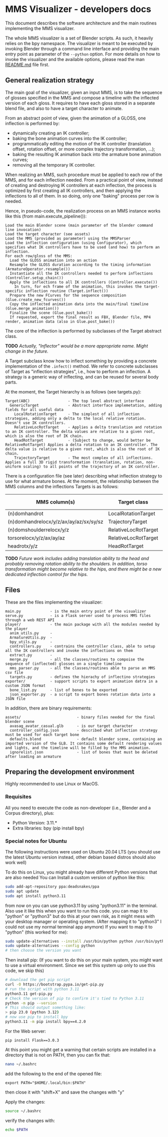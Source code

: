 # MMS Visualizer - developers docs

This document describes the software architecture and the main routines implementing the MMS visualizer.

The whole MMS visualizer is a set of Blender scripts. As such, it heavily relies on the bpy namespace.
The visualizer is meant to be executed by invoking Blender through a command line interface and providing the main entry point as parameter of the `--python` option.
For more details on how to invoke the visualizer and the available options, please read the man [README.md](../README.md) file first.

## General realization strategy

The main goal of the visualizer, given an input MMS, is to take the sequence of glosses specified in the MMS and compose a timeline with the inflected version of each gloss.
It requires to have each gloss stored in a separate blend file, and also to have a target character to animate.

From an abstract point of view, given the animation of a GLOSS, one inflection is performed by:

* dynamically creating an IK controller;
* baking the bone animation curves into the IK controller;
* programmatically editing the motion of the IK controller (translation offset, rotation offset, or more complex trajectory transformation, ...);
* baking the resulting IK animation back into the armature bone animation curves;
* removing all the temporary IK controller.

When realizing an MMS, such procedure must be applied to each row of the MMS, and for each inflection needed.
From a practical point of view, instead of creating and destroying IK controllers at each inflection, the process is optimized by first creating all IK controllers, and then applying the inflections to all of them.
In so doing, only one "baking" process per row is needed. 

Hence, in pseudo-code, the realization process on an MMS instance works like this (from main.execute_pipeline()):

```
Load the main Blender scene (main parameter of the blender command line invocation)
Load the target character (see assets)
Load the MMS (provided as parameter) using the MMSParser
Load the inflection configuration (using Configurator), which specifies what IK controllers have to be used (and how) to perform an inflection.
For each row/gloss of the MMS:
  Load the GLOSS animation into an action
  Resample the GLOSS duration according to the timing information (ArmatureOperator.resample())
  Instantiate all the IK controllers needed to perform inflections (Controller.setup_chain())
  Apply the inflections to all IK controllers (Controller.execute())
    In turn, for ech frame of the animation, this invokes the target-specific inflection routine (Target.inflect()) 
  Prepare the new FCurves for the sequence composition (Glue.create_new_fcurves())
  Copy the inflected animation data into the main/final timeline (Glue.merge_animation())
  Finalize the scene (Glue.post_bake())
  If requested, export the final result as FBX, Blender file, MP4 render, animation data (also in Glue.post_bake())  
```

The core of the inflection is performed by subclasses of the Target abstract class.

**TODO** _Actually, "Inflector" would be a more appropriate name. Might change in the future._

A Target subclass know how to inflect something by providing a concrete implementation of the `.infect()` method.
We refer to concrete subclasses of Target as "inflection strategies", i.e., how to perform an inflection. A strategy is a generic way of inflecting, and can be reused for several body parts.

At the moment, the Target hierarchy is as follows (see targets.py):

```
Target(ABC)                 - The top level abstract interface
  GenericTarget             - Abstract interface implemetation, adding fields for all useful data
    LocalRotationTarget     - The simplest of all inflection strategies, adding only a delta to the local relative rotation. Doesn't use IK controllers.
    RelativeLocRotTarget    - Applies a delta translation and rotation to an IK controller. The delta values are relative to a given root, which is also the root of IK chain.
    HeadRotTarget           - (Subject to change, would better be RelativeRotTarget) Applies a delta rotation to an IK controller. The delta value is relative to a given root, which is also the root of IK chain.
    TrajectoryTarget        - The most complex of all inflections. Applies a full 3D rigid transformation (translation, rotation, non-uniform scaling) to all points of the trajectory of an IK controller.
```

There is a configuration file (see later) describing what inflection strategy to use for what armature bones.
At the moment, the relationship between the MMS columns and the inflections Targets is as follows:

| MMS column(s)                          | Target class         | controlled bone(s) | relative bone |
|----------------------------------------|----------------------|--------------------|---------------|
| (n)domhandrot                          | LocalRotationTarget  | Bone_(L)R_Hand     | Bone_Spine2   |
| (n)domhandrelocx/y/z/ax/ay/az/sx/sy/sz | TrajectoryTarget     | Bone_(L)R_Hand     | Bone_Spine2   |
| (n)domshoulderrelocx/y/z               | RelativeLocRotTarget | Bone_(L)R_Clavicle | Bone_Spine2   |
| torsorelocx/y/z/ax/ay/az               | RelativeLocRotTarget | Bone_Spine2        | Bone_Pelvis   |
| headrotx/y/z                           | HeadRotTarget        | Bone_Head          | Bone_Spine2   |

**TODO** _Future work includes adding translation ability to the head and probably removing rotation ability to the shoulders.
In addition, torso transformation might become relative to the hips,
and there might be a new dedicated inflection control for the hips._

## Files

These are the files implementing the visualizer:

```
main.py             - is the main entry point of the visualizer
serve.py            - is a Flask server used to process MMS files through a web REST API
player/             - the main package with all the modules needed by the player
  anim_utils.py     -
  ArmatureUtils.py  -
  bpy_utils.py      -
  controllers.py    - contrains the controller class, able to setup all the IK controllers and invoke the inflections on them
  extract.py        -
  merge.py          - all the classes/routines to compoise the sequence of (inflected) glosses on a single timeline
  mms_parser.py     - all the classes/routines able to parse an MMS csv file
  targets.py        - defines the hierachy of inflectino strategies
exporter/           - support scripts to export animation datra in a custom JSON format
  bone_list.py      - list of bones to be exported
  json_exporter.py  - a script to export bones rotation data into a JSON file
```

In addition, there are binary requirements:

```
assets/                         - binary files needed for the final blender scene
  avasag_avatar_casual.glb      - is our target character
  controller_config.json        - described what inflection strategy must be used for each target bone
  defaults.blend                - default blender scene, containing an imported version of the GLB. It contains some default rendering values and lights, and the timeline will be filled by the MMS animation.
  ignorelist.json               - list of bones that must be deleted after loading an armature
```

## Preparing the development environment

Highly recommended to use Linux or MacOS.

### Requisites

All you need to execute the code as non-developer (i.e., Blender and a Corpus directory), plus: 

* Python Version: 3.11.*
* Extra libraries: bpy (pip install bpy)


### Special notes for Ubuntu

The following instructions were used on Ubuntu 20.04 LTS (you should use the latest Ubuntu version instead, other debian based distros should also work well)


To do this on Linux, you might already have different Python versions that are also needed
You can Install a custom version of python like this:

```bash
sudo add-apt-repository ppa:deadsnakes/ppa
sudo apt update
sudo apt install python3.11
```

from now on you can use python3.11 by using "python3.11" in the terminal. Also use it like this when you want to run this code.
you can map it to "python" or "python3" but do this at your own risk, as it might mess with your desktop manager or operating system. (After mapping it to "python3" I could not use my normal terminal app anymore)
If you want to map it to "python" (this worked for me):

```bash
sudo update-alternatives --install /usr/bin/python python /usr/bin/python3.11 1
sudo update-alternatives --config python
# then choose the version you want
```

Then install pip: (If you want to do this on your main system, you might want to use a virtual environment. Since we set this system up only to use this code, we skip this)

```bash
# download the get pip script
curl -O https://bootstrap.pypa.io/get-pip.py
# run the script with python 3.11
python3.11 get-pip.py
# Check the version of pip to confirm it's tied to Python 3.11
python -m pip --version
# This should output something like:
> pip 23.0 (python 3.12)
# now use pip to install bpy
python3.11 -m pip install bpy==4.2.0
```

For the Web server:

    pip install Flask==3.0.3

At this point you might get a warning that certain scripts are installed in a directory that is not on PATH, then you can fix that:

```bash
nano ~/.bashrc
```

add the following to the end of the opened file:

    export PATH="$HOME/.local/bin:$PATH"

then close it with "shift+X" and save the changes with "y"

Apply the changes:

```bash
source ~/.bashrc
```
verify the changes with:

```bash
echo $PATH
```
